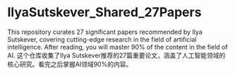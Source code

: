 # IlyaSutskever_Shared_27Papers
This repository curates 27 significant papers recommended by Ilya Sutskever, covering cutting-edge research in the field of artificial intelligence. After reading, you will master 90% of the content in the field of AI.    这个仓库收集了Ilya Sutskever推荐的27篇重要论文，涵盖了人工智能领域的核心研究。看完之后掌握AI领域90%的内容。


